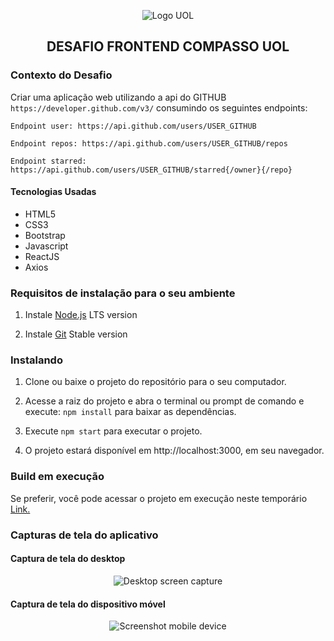 <p align="center">
  <img align="center" alt="Logo UOL" src="https://githubfinder.compasso.rodrigodacruz.com.br/static/LogoUol.png" />
</p>

<h2 align="center">
  DESAFIO FRONTEND COMPASSO UOL
</h2>


### Contexto do Desafio

Criar uma aplicação web utilizando a api do GITHUB `https://developer.github.com/v3/` consumindo os seguintes endpoints:

`Endpoint user: https://api.github.com/users/USER_GITHUB`

`Endpoint repos: https://api.github.com/users/USER_GITHUB/repos`

`Endpoint starred: https://api.github.com/users/USER_GITHUB/starred{/owner}{/repo}`


<h4>Tecnologias Usadas</h4>
<ul>
  <li> HTML5
  <li> CSS3 
  <li> Bootstrap
  <li> Javascript
  <li> ReactJS
  <li> Axios
</ul>

### Requisitos de instalação para o seu ambiente 

1. Instale <a href="https://nodejs.org/en/download/" target="_blank" alt="NodeJS">Node.js</a> LTS version

2. Instale <a href="https://git-scm.com/" target="_blank" alt="Git">Git</a> Stable version


### Instalando

1. Clone ou baixe o projeto do repositório para o seu computador.

2. Acesse a raiz do projeto e abra o terminal ou prompt de comando e execute: `npm install` para baixar as dependências.

3. Execute `npm start` para executar o projeto.

4. O projeto estará disponível em http://localhost:3000, em seu navegador.


### Build em execução

Se preferir, você pode acessar o projeto em execução neste temporário <a href="https://githubfinder.compasso.rodrigodacruz.com.br/" target="_blank" alt="link">Link.</a>


### Capturas de tela do aplicativo


#### Captura de tela do desktop

<p align="center">
  <img align="center" target="_blank" alt="Desktop screen capture" src="https://githubfinder.compasso.rodrigodacruz.com.br/static/screen-1.png"/>
</p>


#### Captura de tela do dispositivo móvel

<p align="center">
  <img align="center" target="_blank" alt="Screenshot mobile device" src="https://githubfinder.compasso.rodrigodacruz.com.br/static/screen-2.png"/>
</p>
